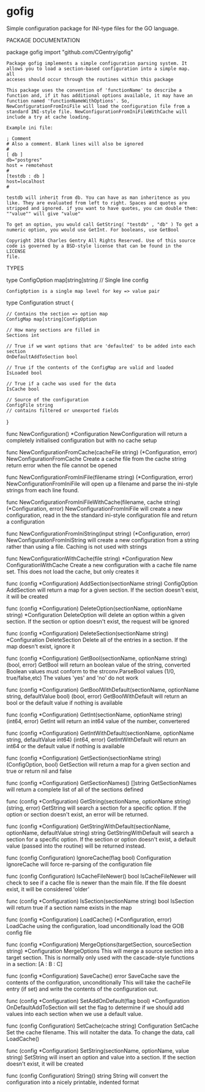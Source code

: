 gofig
=====

Simple configuration package for INI-type files for the GO language.

PACKAGE DOCUMENTATION

package gofig
    import "github.com/CGentry/gofig"

    Package gofig implements a simple configuration parsing system. It
    allows you to load a section-based configuration into a simple map. all
    acceses should occur through the routines within this package

    This package uses the convention of 'functionName' to describe a
    function and, if it has additional options available, it may have an
    function named 'functionNameWithOptions'. So,
    NewConfigurationFromIniFile will load the configuration file from a
    standard INI-style file. NewConfigurationFromIniFileWithCache will
    include a try at cache loading.

    Example ini file:

	; Comment
	# Also a comment. Blank lines will also be ignored
	#
	[ db ]
	db="postgres"
	host = remotehost
	#
	[testdb : db ]
	host=localhost
	#

    testdb will inherit from db. You can have as man inheritence as you
    like. They are evaluated from left to right. Spaces and quotes are
    stripped and ignored. if you want to have quotes, you can double them:
    ""value"" will give "value"

    To get an option, you would call GetString( "testdb" , "db" ) To get a
    numeric option, you would use GetInt. For booleans, use GetBool

    Copyright 2014 Charles Gentry All Rights Reserved. Use of this source
    code is governed by a BSD-style license that can be found in the LICENSE
    file.


TYPES

type ConfigOption map[string]string // Single line config

    ConfigOption is a single map level for key => value pair



type Configuration struct {

    // Contains the section => option map
    ConfigMap map[string]ConfigOption

    // How many sections are filled in
    Sections int

    // True if we want options that are 'defaulted' to be added into each section
    OnDefaultAddToSection bool

    // True if the contents of the ConfigMap are valid and loaded
    IsLoaded bool

    // True if a cache was used for the data
    IsCache bool

    // Source of the configuration
    ConfigFile string
    // contains filtered or unexported fields
}


func NewConfiguration() *Configuration
    NewConfiguration will return a completely initialised configuration but
    with no cache setup


func NewConfigurationFromCache(cacheFile string) (*Configuration, error)
    NewConfigurationFromCache Create a cache file from the cache string
    return error when the file cannot be opened


func NewConfigurationFromIniFile(filename string) (*Configuration, error)
    NewConfigurationFromIniFile will open up a filename and parse the
    ini-style strings from each line found.


func NewConfigurationFromIniFileWithCache(filename, cache string) (*Configuration, error)
    NewConfigurationFromIniFile will create a new configuration, read in the
    the standard ini-style configuration file and return a configuration


func NewConfigurationFromIniString(input string) (*Configuration, error)
    NewConfigurationFromIniString will create a new configuration from a
    string rather than using a file. Caching is not used with strings


func NewConfigurationWithCache(file string) *Configuration
    New ConfigurationWithCache Create a new configuration with a cache file
    name set. This does not load the cache, but only creates it


func (config *Configuration) AddSection(sectionName string) ConfigOption
    AddSection will return a map for a given section. If the section doesn't
    exist, it will be created

func (config *Configuration) DeleteOption(sectionName, optionName string) *Configuration
    DeleteOption will delete an option within a given section. If the
    section or option doesn't exist, the request will be ignored

func (config *Configuration) DeleteSection(sectionName string) *Configuration
    DeleteSection Delete all of the entries in a section. If the map doesn't
    exist, ignore it

func (config *Configuration) GetBool(sectionName, optionName string) (bool, error)
    GetBool will return an boolean value of the string, converted Boolean
    values must conform to the strconv.ParseBool values (1/0,
    true/false,etc) The values 'yes' and 'no' do not work

func (config *Configuration) GetBoolWithDefault(sectionName, optionName string, defaultValue bool) (bool, error)
    GetBoolWithDefault will return an bool or the default value if nothing
    is available

func (config *Configuration) GetInt(sectionName, optionName string) (int64, error)
    GetInt will return an int64 value of the number, convertered

func (config *Configuration) GetIntWithDefault(sectionName, optionName string, defaultValue int64) (int64, error)
    GetIntWithDefault will return an int64 or the default value if nothing
    is available

func (config *Configuration) GetSection(sectionName string) (ConfigOption, bool)
    GetSection will return a map for a given section and true or return nil
    and false

func (config *Configuration) GetSectionNames() []string
    GetSectionNames will return a complete list of all of the sections
    defined

func (config *Configuration) GetString(sectionName, optionName string) (string, error)
    GetString will search a section for a specific option. If the option or
    section doesn't exist, an error will be returned.

func (config *Configuration) GetStringWithDefault(sectionName, optionName, defaultValue string) string
    GetStringWithDefault will search a section for a specific option. If the
    section or option doesn't exist, a default value (passed into the
    routine) will be returned instead.

func (config Configuration) IgnoreCache(flag bool) Configuration
    IgnoreCache will force re-parsing of the configuration file

func (config Configuration) IsCacheFileNewer() bool
    IsCacheFileNewer will check to see if a cache file is newer than the
    main file. If the file doesnt exist, it will be considered 'older'

func (config *Configuration) IsSection(sectionName string) bool
    IsSection will return true if a section name exists in the map

func (config *Configuration) LoadCache() (*Configuration, error)
    LoadCache using the configuration, load unconditionally load the GOB
    config file

func (config *Configuration) MergeOptions(targetSection, sourceSection string) *Configuration
    MergeOptions This will merge a source section into a target section.
    This is normally only used with the cascade-style functions in a
    section: [A : B : C]

func (config *Configuration) SaveCache() error
    SaveCache save the contents of the configuration, unconditionally This
    will take the cacheFile entry (if set) and write the contents of the
    configuration out.

func (config *Configuration) SetAddOnDefault(flag bool) *Configuration
    OnDefaultAddToSection will set the flag to determine if we should add
    values into each section when we use a default value.

func (config Configuration) SetCache(cache string) Configuration
    SetCache Set the cache filename. This will notalter the data. To change
    the data, call LoadCache()

func (config *Configuration) SetString(sectionName, optionName, value string)
    SetString will insert an option and value into a section. If the section
    doesn't exist, it will be created

func (config Configuration) String() string
    String will convert the configuration into a nicely printable, indented
    format



